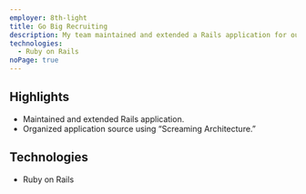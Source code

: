 ```yaml
---
employer: 8th-light
title: Go Big Recruiting
description: My team maintained and extended a Rails application for our client.
technologies:
  - Ruby on Rails
noPage: true
---
```


## Highlights

- Maintained and extended Rails application.
- Organized application source using “Screaming Architecture.”

## Technologies

- Ruby on Rails
